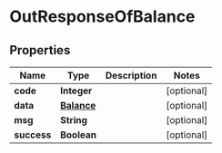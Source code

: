 

# OutResponseOfBalance

## Properties

Name | Type | Description | Notes
------------ | ------------- | ------------- | -------------
**code** | **Integer** |  |  [optional]
**data** | [**Balance**](Balance.md) |  |  [optional]
**msg** | **String** |  |  [optional]
**success** | **Boolean** |  |  [optional]



